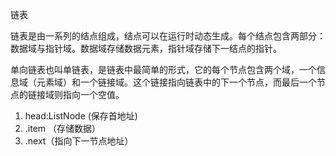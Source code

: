 链表

链表是由一系列的结点组成，结点可以在运行时动态生成。每个结点包含两部分：数据域与指针域。数据域存储数据元素，指针域存储下一结点的指针。

单向链表也叫单链表，是链表中最简单的形式，它的每个节点包含两个域，一个信息域（元素域）和一个链接域。这个链接指向链表中的下一个节点，而最后一个节点的链接域则指向一个空值。
1. head:ListNode (保存首地址)
2. .item （存储数据）
3. .next（指向下一节点地址）
